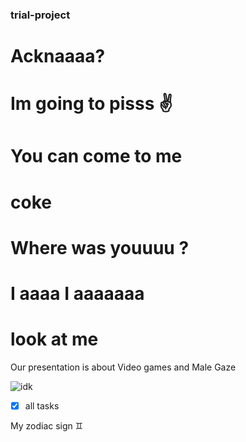 ### trial-project
# Acknaaaa?
# Im going to pisss **✌️**
# You can come to me 
# coke
# Where was youuuu ?
# I aaaa I aaaaaaa
# look at me 

Our presentation is about Video games and Male Gaze

![idk](https://sp-ao.shortpixel.ai/client/to_webp,q_glossy,ret_img,w_750,h_375/https://www.psypost.org/wp-content/uploads/2023/06/gamer-750x375.jpg)


- [x] all tasks


My zodiac sign  ♊ 
